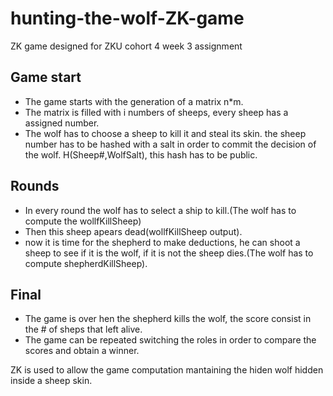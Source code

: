 # hunting-the-wolf-ZK-game
ZK game designed for ZKU cohort 4 week 3 assignment

## Game start
* The game starts with the generation of a matrix n*m.
* The matrix is filled with i numbers of sheeps, every sheep has a assigned number.
* The wolf has to choose a sheep to kill it and steal its skin. the sheep number has to be hashed with a salt in order to commit the decision of the wolf. H(Sheep#,WolfSalt), this hash has to be public.

## Rounds
* In every round the wolf has to select a ship to kill.(The wolf has to compute the wollfKillSheep)
* Then this sheep apears dead(wollfKillSheep output).
* now it is time for the shepherd to make deductions, he can shoot a sheep to see if it is the wolf, if it is not the sheep dies.(The wolf has to compute shepherdKillSheep).

## Final
* The game is over hen the shepherd kills the wolf, the score consist in the # of sheps that left alive.
* The game can be repeated switching the roles in order to compare the scores and obtain a winner.



ZK is used to allow the game computation mantaining the hiden wolf hidden inside a sheep skin.
